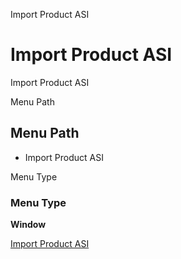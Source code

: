 
Import Product ASI
# Import Product ASI


Import Product ASI

Menu Path
## Menu Path



- Import Product ASI

Menu Type
### Menu Type

**Window**


[Import Product ASI](functional-guide/window/window-import-product-asi.md)